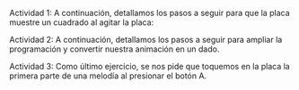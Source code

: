 
Actividad 1: A continuación, detallamos los pasos a seguir para que la placa muestre un
cuadrado al agitar la placa:








Actividad 2: A continuación, detallamos los pasos a seguir para ampliar la programación y
convertir nuestra animación en un dado. 







Actividad 3: Como último ejercicio, se nos pide que toquemos en la placa la primera parte de
una melodía al presionar el botón A.
